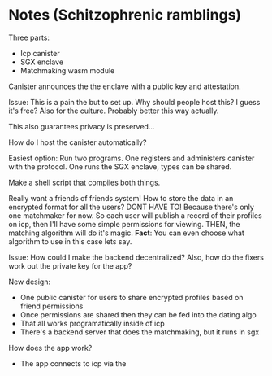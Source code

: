 # Notes (Schitzophrenic ramblings)

Three parts:
- Icp canister
- SGX enclave
- Matchmaking wasm module

Canister announces the the enclave with a public key and attestation.

Issue: This is a pain the but to set up. Why should people host this?
I guess it's free? Also for the culture. Probably better this way actually.

This also guarantees privacy is preserved...


How do I host the canister automatically?

Easiest option: Run two programs.
One registers and administers canister with the protocol.
One runs the SGX enclave, types can be shared.

Make a shell script that compiles both things.



Really want a friends of friends system!
How to store the data in an encrypted format for all the users?
DONT HAVE TO!
Because there's only one matchmaker for now.
So each user will publish a record of their profiles on icp, then I'll have some simple permissions for viewing.
THEN, the matching algorithm will do it's magic.
__Fact__: You can even choose what algorithm to use in this case lets say.


Issue: How could I make the backend decentralized?
Also, how do the fixers work out the private key for the app?

New design:
- One public canister for users to share encrypted profiles based on friend permissions
- Once permissions are shared then they can be fed into the dating algo
- That all works programatically inside of icp
- There's a backend server that does the matchmaking, but it runs in sgx


How does the app work?
- The app connects to icp via the 



